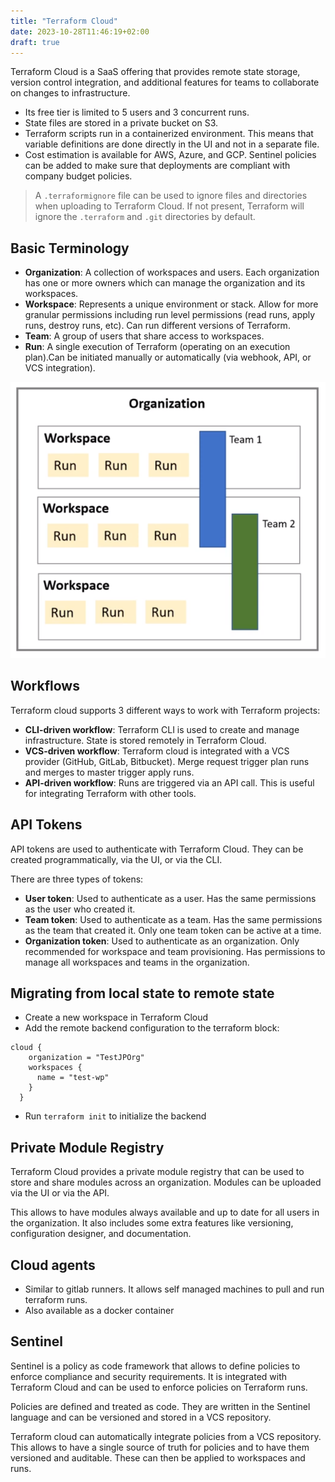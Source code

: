 ```yaml
---
title: "Terraform Cloud"
date: 2023-10-28T11:46:19+02:00
draft: true
---
```



Terraform Cloud is a SaaS offering that provides remote state storage, version control integration, and additional features for teams to collaborate on changes to infrastructure.

- Its free tier is limited to 5 users and 3 concurrent runs.
- State files are stored in a private bucket on S3.
- Terraform scripts run in a containerized environment. This means that variable definitions are done directly in the UI and not in a separate file.
- Cost estimation is available for AWS, Azure, and GCP. Sentinel policies can be added to make sure that deployments are compliant with company budget policies.

> A `.terraformignore` file can be used to ignore files and directories when uploading to Terraform Cloud. If not present, Terraform will ignore the `.terraform` and `.git` directories by default.


## Basic Terminology

- **Organization**: A collection of workspaces and users. Each organization has one or more owners which can manage the organization and its workspaces.
- **Workspace**: Represents a unique environment or stack. Allow for more granular permissions including run level permissions (read runs, apply runs, destroy runs, etc). Can run different versions of Terraform.
- **Team**: A group of users that share access to workspaces.
- **Run**: A single execution of Terraform (operating on an execution plan).Can be initiated manually or automatically (via webhook, API, or VCS integration).

![](/images/Terraform/cloud_basic.png)

## Workflows

Terraform cloud supports 3 different ways to work with Terraform projects:

- **CLI-driven workflow**: Terraform CLI is used to create and manage infrastructure. State is stored remotely in Terraform Cloud.
- **VCS-driven workflow**: Terraform cloud is integrated with a VCS provider (GitHub, GitLab, Bitbucket). Merge request trigger plan runs and merges to master trigger apply runs.
- **API-driven workflow**: Runs are triggered via an API call. This is useful for integrating Terraform with other tools.


## API Tokens

API tokens are used to authenticate with Terraform Cloud. They can be created programmatically, via the UI, or via the CLI.

There are three types of tokens:

- **User token**: Used to authenticate as a user. Has the same permissions as the user who created it.
- **Team token**: Used to authenticate as a team. Has the same permissions as the team that created it. Only one team token can be active at a time.
- **Organization token**: Used to authenticate as an organization. Only recommended for workspace and team provisioning. Has permissions to manage all workspaces and teams in the organization.


## Migrating from local state to remote state

- Create a new workspace in Terraform Cloud
- Add the remote backend configuration to the terraform block:

```hcl
cloud {
    organization = "TestJPOrg"
    workspaces {
      name = "test-wp"
    }
  }
```
- Run `terraform init` to initialize the backend

## Private Module Registry

Terraform Cloud provides a private module registry that can be used to store and share modules across an organization. Modules can be uploaded via the UI or via the API.

This allows to have modules always available and up to date for all users in the organization. It also includes some extra features like versioning, configuration designer, and documentation.

## Cloud agents

- Similar to gitlab runners. It allows self managed machines to pull and run terraform runs.
- Also available as a docker container


## Sentinel

Sentinel is a policy as code framework that allows to define policies to enforce compliance and security requirements. It is integrated with Terraform Cloud and can be used to enforce policies on Terraform runs.

Policies are defined and treated as code. They are written in the Sentinel language and can be versioned and stored in a VCS repository.

Terraform cloud can automatically integrate policies from a VCS repository. This allows to have a single source of truth for policies and to have them versioned and auditable. These can then be applied to workspaces and runs.